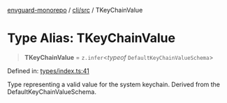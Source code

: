 [envguard-monorepo](../../../index.md) / [cli/src](../index.md) / TKeyChainValue

# Type Alias: TKeyChainValue

> **TKeyChainValue** = `z.infer`\<_typeof_ `DefaultKeyChainValueSchema`\>

Defined in: [types/index.ts:41](https://github.com/amannirala13/envguard/blob/4950c98cca85182ffffac01eaa251b63d00a5e89/packages/cli/src/types/index.ts#L41)

Type representing a valid value for the system keychain.
Derived from the DefaultKeyChainValueSchema.
